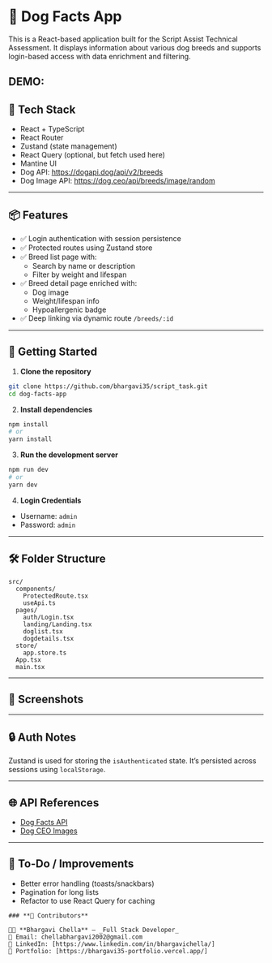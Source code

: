 # 🐶 Dog Facts App

This is a React-based application built for the Script Assist Technical Assessment. It displays information about various dog breeds and supports login-based access with data enrichment and filtering.

DEMO: 
---

## 🔧 Tech Stack

- React + TypeScript
- React Router
- Zustand (state management)
- React Query (optional, but fetch used here)
- Mantine UI
- Dog API: https://dogapi.dog/api/v2/breeds
- Dog Image API: https://dog.ceo/api/breeds/image/random

---

## 📦 Features

- ✅ Login authentication with session persistence
- ✅ Protected routes using Zustand store
- ✅ Breed list page with:
  - Search by name or description
  - Filter by weight and lifespan
- ✅ Breed detail page enriched with:
  - Dog image
  - Weight/lifespan info
  - Hypoallergenic badge
- ✅ Deep linking via dynamic route `/breeds/:id`

---

## 🚀 Getting Started

1. **Clone the repository**

```bash
git clone https://github.com/bhargavi35/script_task.git
cd dog-facts-app
````

2. **Install dependencies**

```bash
npm install
# or
yarn install
```

3. **Run the development server**

```bash
npm run dev
# or
yarn dev
```

4. **Login Credentials**

* Username: `admin`
* Password: `admin`

---

## 🛠 Folder Structure

```
src/
  components/
    ProtectedRoute.tsx
    useApi.ts
  pages/
    auth/Login.tsx
    landing/Landing.tsx
    doglist.tsx
    dogdetails.tsx
  store/
    app.store.ts
  App.tsx
  main.tsx
```

---

## 📸 Screenshots



---

## 🔒 Auth Notes

Zustand is used for storing the `isAuthenticated` state. It’s persisted across sessions using `localStorage`.

---

## 🌐 API References

* [Dog Facts API](https://dogapi.dog/)
* [Dog CEO Images](https://dog.ceo/dog-api/)

---

## 📁 To-Do / Improvements

* Better error handling (toasts/snackbars)
* Pagination for long lists
* Refactor to use React Query for caching

````
### **📌 Contributors**

👨‍💻 **Bhargavi Chella** – _Full Stack Developer_  
📩 Email: chellabhargavi2002@gmail.com  
📌 LinkedIn: [https://www.linkedin.com/in/bhargavichella/] 
📌 Portfolio: [https://bhargavi35-portfolio.vercel.app/]

